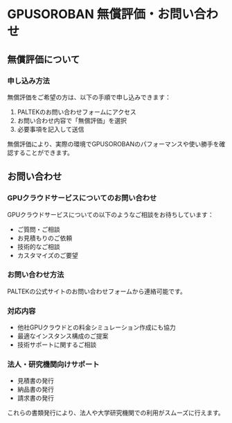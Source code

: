 # GPUSOROBAN 無償評価・お問い合わせ

## 無償評価について

### 申し込み方法
無償評価をご希望の方は、以下の手順で申し込みできます：

1. PALTEKのお問い合わせフォームにアクセス
2. お問い合わせ内容で「無償評価」を選択
3. 必要事項を記入して送信

無償評価により、実際の環境でGPUSOROBANのパフォーマンスや使い勝手を確認することができます。

## お問い合わせ

### GPUクラウドサービスについてのお問い合わせ
GPUクラウドサービスについての以下のようなご相談をお待ちしています：

- ご質問・ご相談
- お見積もりのご依頼
- 技術的なご相談
- カスタマイズのご要望

### お問い合わせ方法
PALTEKの公式サイトのお問い合わせフォームから連絡可能です。

### 対応内容
- 他社GPUクラウドとの料金シミュレーション作成にも協力
- 最適なインスタンス構成のご提案
- 技術サポートに関するご相談

### 法人・研究機関向けサポート
- 見積書の発行
- 納品書の発行
- 請求書の発行

これらの書類発行により、法人や大学研究機関での利用がスムーズに行えます。